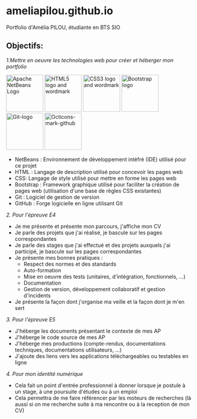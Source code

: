 # ameliapilou.github.io
Portfolio d'Amélia PILOU, étudiante en BTS SIO

## Objectifs:

*1.Mettre en oeuvre les technologies web pour créer et héberger mon portfolio* 

<a title="Apache NetBeans, Apache License 2.0 &lt;http://www.apache.org/licenses/LICENSE-2.0&gt;, via Wikimedia Commons" href="https://commons.wikimedia.org/wiki/File:Apache_NetBeans_Logo.svg"><img width="100" alt="Apache NetBeans Logo" src="https://upload.wikimedia.org/wikipedia/commons/thumb/9/98/Apache_NetBeans_Logo.svg/256px-Apache_NetBeans_Logo.svg.png"></a> <a title="W3C, CC BY 3.0 &lt;https://creativecommons.org/licenses/by/3.0&gt;, via Wikimedia Commons" href="https://commons.wikimedia.org/wiki/File:HTML5_logo_and_wordmark.svg"><img width="100" alt="HTML5 logo and wordmark" src="https://upload.wikimedia.org/wikipedia/commons/thumb/6/61/HTML5_logo_and_wordmark.svg/512px-HTML5_logo_and_wordmark.svg.png"></a> <a title="Rudloff, CC BY 3.0 &lt;https://creativecommons.org/licenses/by/3.0&gt;, via Wikimedia Commons" href="https://commons.wikimedia.org/wiki/File:CSS3_logo_and_wordmark.svg"><img width="100" alt="CSS3 logo and wordmark" src="https://upload.wikimedia.org/wikipedia/commons/thumb/d/d5/CSS3_logo_and_wordmark.svg/256px-CSS3_logo_and_wordmark.svg.png"></a> <a title="Bootstrap, Public domain, via Wikimedia Commons" href="https://commons.wikimedia.org/wiki/File:Bootstrap_logo.svg"><img width="100" alt="Bootstrap logo" src="https://upload.wikimedia.org/wikipedia/commons/thumb/b/b2/Bootstrap_logo.svg/512px-Bootstrap_logo.svg.png"></a>
<a title="Jason Long, CC BY 3.0 &lt;https://creativecommons.org/licenses/by/3.0&gt;, via Wikimedia Commons" href="https://commons.wikimedia.org/wiki/File:Git-logo.svg"><img width="100" alt="Git-logo" src="https://upload.wikimedia.org/wikipedia/commons/thumb/e/e0/Git-logo.svg/512px-Git-logo.svg.png"></a> <a title="GitHub, MIT &lt;http://opensource.org/licenses/mit-license.php&gt;, via Wikimedia Commons" href="https://commons.wikimedia.org/wiki/File:Octicons-mark-github.svg"><img width="100" alt="Octicons-mark-github" src="https://upload.wikimedia.org/wikipedia/commons/thumb/9/91/Octicons-mark-github.svg/512px-Octicons-mark-github.svg.png"></a>

- NetBeans : Environnement de développement intéfré (IDE) utilisé pour ce projet
- HTML : Langage de description utilisé pour concevoir les pages web
- CSS: Langage de style utilisé pour mettre en forme les pages web
- Bootstrap : Framework graphique utilisé pour faciliter la création de pages web 
  (utilisation d'une base de règles CSS existantes) 
- Git : Logiciel de gestion de version
- GitHub : Forge logicielle en ligne utilisant Git

*2. Pour l'épreuve E4*

-    Je me présente et présente mon parcours, j'affiche mon CV
-    Je parle des projets que j'ai réalisé, je bascule sur les pages correspondantes
-   Je parle des stages que j'ai effectué et des projets auxquels j'ai participé, je bascule sur les pages correspondantes
-   Je présente mes bonnes pratiques :
    - Respect des normes et des standards
    - Auto-formation
    - Mise en oeuvre des tests (unitaires, d'intégration, fonctionnels, ...)
    - Documentation
    - Gestion de version, développement collaboratif et gestion d'incidents
- Je présente la façon dont j'organise ma veille et la façon dont je m'en sert

*3. Pour l'épreuve E5*

- J'héberge les documents présentant le contexte de mes AP
- J'héberge le code source de mes AP
- J'héberge mes productions (compte-rendus, documentations techniques, documentations utilisateurs, ...)
- J'ajoute des liens vers les applications téléchargeables ou testables en ligne

*4. Pour mon identité numérique*

- Cela fait un point d'entrée professionnel à donner lorsque je postule à un stage, à une poursuite d'études ou à un emploi
- Cela permettra de me faire référencer par les moteurs de recherches (là aussi si on me recherche suite à ma rencontre ou à la reception de mon CV)
